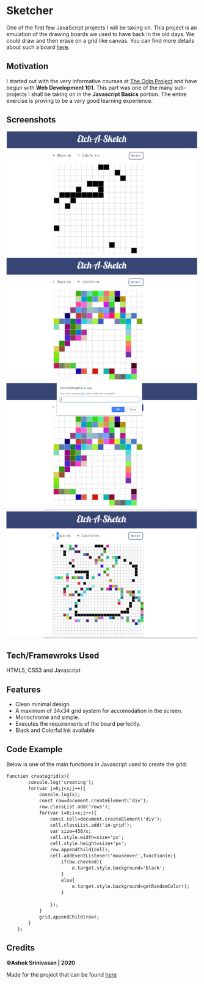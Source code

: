 # Sketcher
One of the first few JavaScript projects I will be taking on.
This project is an emulation of the drawing boards we used to have back in the old days. We could draw and then erase on a grid like canvas. You can find more details about such a board [here](https://en.wikipedia.org/wiki/Etch_A_Sketch).

## Motivation
I started out with the very informative courses at [The Odin Project](https://www.theodinproject.com/courses/web-development-101) and have begun with **Web Development 101**. This part was one of the many sub-projects I shall be taking on in the **Javascript Basics** portion. The entire exercise is proving to be a very good learning experience.

## Screenshots
<img src="assets/images/screenshots/bw.PNG" width="500px">
<img src="assets/images/screenshots/color.PNG" width="500px">
<img src="assets/images/screenshots/reset.PNG" width="500px">
<img src="assets/images/screenshots/32.PNG" width="500px">

## Tech/Framewroks Used
HTML5, CSS3 and Javascript

## Features
* Clean minimal design.
* A maximum of 34x34 grid system for accomodation in the screen.
* Monochrome and simple.
* Executes the requirements of the board perfectly.
* Black and Colorful Ink available

## Code Example
Below is one of the main functions in Javascript used to create the grid:

```
function creategrid(x){
        console.log('creating');
        for(var j=0;j<x;j++){
            console.log(x);
            const row=document.createElement('div');
            row.classList.add('rows');
            for(var i=0;i<x;i++){
                const cell=document.createElement('div');
                cell.classList.add('in-grid');
                var size=450/x;
                cell.style.width=size+'px';
                cell.style.height=size+'px';
                row.appendChild(cell);
                cell.addEventListener('mouseover',function(e){
                    if(bw.checked){
                        e.target.style.background='black';
                    }
                    else{
                        e.target.style.background=getRandomColor();
                    }
                    
                });
            }
            grid.appendChild(row);
        }
    };

```


## Credits
**©Ashok Srinivasan | 2020**

Made for the project that can be found [here](https://www.theodinproject.com/courses/web-development-101/lessons/etch-a-sketch-project)

